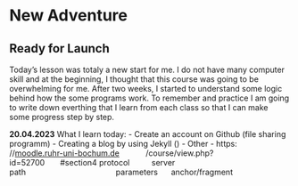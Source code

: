 # New Adventure

## Ready for Launch

Today’s lesson was totaly a new start for me. I do not have many
computer skill and at the beginning, I thought that this course was
going to be overwhelming for me. After two weeks, I started to
understand some logic behind how the some programs work. To remember and
practice I am going to write down everthing that I learn from each class
so that I can make some progress step by step.

**20.04.2023** What I learn today: - Create an account on Github (file
sharing programm) - Creating a blog by using Jekyll () - Other - https:
             
//[moodle.ruhr-uni-bochum.de](http://moodle.ruhr-uni-bochum.de)
           /course/view.php?                   id=52700       \#section4
protocol         
server                                                 
path                                         parameters     
anchor/fragment
